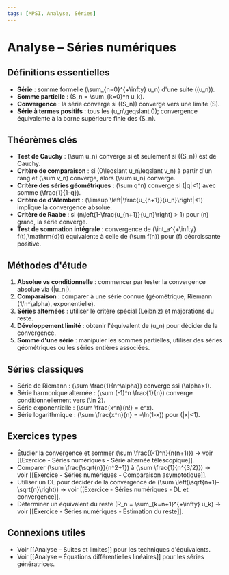 ```yaml
---
tags: [MPSI, Analyse, Séries]
---
```


# Analyse – Séries numériques

## Définitions essentielles
- **Série** : somme formelle \(\sum_{n=0}^{+\infty} u_n\) d'une suite \((u_n)\).
- **Somme partielle** : \(S_n = \sum_{k=0}^n u_k\).
- **Convergence** : la série converge si \((S_n)\) converge vers une limite \(S\).
- **Série à termes positifs** : tous les \(u_n\geqslant 0\); convergence équivalente à la borne supérieure finie des \(S_n\).

## Théorèmes clés
- **Test de Cauchy** : \(\sum u_n\) converge si et seulement si \((S_n)\) est de Cauchy.
- **Critère de comparaison** : si \(0\leqslant u_n\leqslant v_n\) à partir d'un rang et \(\sum v_n\) converge, alors \(\sum u_n\) converge.
- **Critère des séries géométriques** : \(\sum q^n\) converge si \(|q|<1\) avec somme \(\frac{1}{1-q}\).
- **Critère de d'Alembert** : \(\limsup \left|\frac{u_{n+1}}{u_n}\right|<1\) implique la convergence absolue.
- **Critère de Raabe** : si \(n\left(1-\frac{u_{n+1}}{u_n}\right) > 1\) pour \(n\) grand, la série converge.
- **Test de sommation intégrale** : convergence de \(\int_a^{+\infty} f(t)\,\mathrm{d}t\) équivalente à celle de \(\sum f(n)\) pour \(f\) décroissante positive.

## Méthodes d'étude
1. **Absolue vs conditionnelle** : commencer par tester la convergence absolue via \(|u_n|\).
2. **Comparaison** : comparer à une série connue (géométrique, Riemann \(1/n^\alpha\), exponentielle).
3. **Séries alternées** : utiliser le critère spécial (Leibniz) et majorations du reste.
4. **Développement limité** : obtenir l'équivalent de \(u_n\) pour décider de la convergence.
5. **Somme d'une série** : manipuler les sommes partielles, utiliser des séries géométriques ou les séries entières associées.

## Séries classiques
- Série de Riemann : \(\sum \frac{1}{n^\alpha}\) converge ssi \(\alpha>1\).
- Série harmonique alternée : \(\sum (-1)^n \frac{1}{n}\) converge conditionnellement vers \(\ln 2\).
- Série exponentielle : \(\sum \frac{x^n}{n!} = e^x\).
- Série logarithmique : \(\sum \frac{x^n}{n} = -\ln(1-x)\) pour \(|x|<1\).

## Exercices types
- Étudier la convergence et sommer \(\sum \frac{(-1)^n}{n(n+1)}\) → voir [[Exercice - Séries numériques - Série alternée télescopique]].
- Comparer \(\sum \frac{\sqrt{n}}{n^2+1}\) à \(\sum \frac{1}{n^{3/2}}\) → voir [[Exercice - Séries numériques - Comparaison asymptotique]].
- Utiliser un DL pour décider de la convergence de \(\sum \left(\sqrt{n+1}-\sqrt{n}\right)\) → voir [[Exercice - Séries numériques - DL et convergence]].
- Déterminer un équivalent du reste \(R_n = \sum_{k=n+1}^{+\infty} u_k\) → voir [[Exercice - Séries numériques - Estimation du reste]].


## Connexions utiles
- Voir [[Analyse – Suites et limites]] pour les techniques d'équivalents.
- Voir [[Analyse – Équations différentielles linéaires]] pour les séries génératrices.
